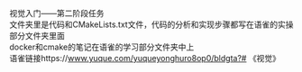 视觉入门——第二阶段任务  
文件夹里是代码和CMakeLists.txt文件，代码的分析和实现步骤都写在语雀的实操部分文件夹里面  
docker和cmake的笔记在语雀的学习部分文件夹中上  
语雀链接https://www.yuque.com/yuqueyonghuro8op0/bldgta?# 《视觉》  
